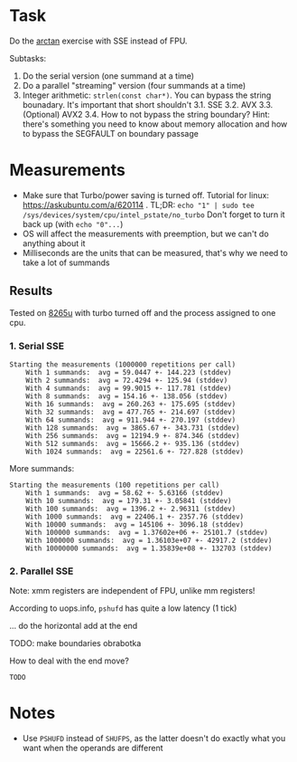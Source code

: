 # Task
Do the [arctan](../practice-6) exercise with SSE instead of FPU.

Subtasks:
1. Do the serial version (one summand at a time)
2. Do a parallel "streaming" version (four summands at a time)
3. Integer arithmetic: `strlen(const char*)`. You can bypass the string bounadary. It's important that short shouldn't
    3.1. SSE
    3.2. AVX
    3.3. (Optional) AVX2
    3.4. How to not bypass the string boundary? Hint: there's something you need
    to know about memory allocation and how to bypass the SEGFAULT on boundary
    passage

# Measurements
- Make sure that Turbo/power saving is turned off. Tutorial for linux: https://askubuntu.com/a/620114 .
  TL;DR: `echo "1" | sudo tee /sys/devices/system/cpu/intel_pstate/no_turbo`
  Don't forget to turn it back up (with `echo "0"...`)
- OS will affect the measurements with preemption, but we can't do anything
  about it
- Milliseconds are the units that can be measured, that's why we need to take a
  lot of summands

## Results

Tested on [8265u](https://en.wikichip.org/wiki/intel/core_i5/i5-8265u) with
turbo turned off and the process assigned to one cpu.

### 1. Serial SSE
```
Starting the measurements (1000000 repetitions per call)
    With 1 summands:  avg = 59.0447 +- 144.223 (stddev)
    With 2 summands:  avg = 72.4294 +- 125.94 (stddev)
    With 4 summands:  avg = 99.9015 +- 117.781 (stddev)
    With 8 summands:  avg = 154.16 +- 138.056 (stddev)
    With 16 summands:  avg = 260.263 +- 175.695 (stddev)
    With 32 summands:  avg = 477.765 +- 214.697 (stddev)
    With 64 summands:  avg = 911.944 +- 270.197 (stddev)
    With 128 summands:  avg = 3865.67 +- 343.731 (stddev)
    With 256 summands:  avg = 12194.9 +- 874.346 (stddev)
    With 512 summands:  avg = 15666.2 +- 935.136 (stddev)
    With 1024 summands:  avg = 22561.6 +- 727.828 (stddev)
```

More summands:
```
Starting the measurements (100 repetitions per call)
    With 1 summands:  avg = 58.62 +- 5.63166 (stddev)
    With 10 summands:  avg = 179.31 +- 3.05841 (stddev)
    With 100 summands:  avg = 1396.2 +- 2.96311 (stddev)
    With 1000 summands:  avg = 22406.1 +- 2357.76 (stddev)
    With 10000 summands:  avg = 145106 +- 3096.18 (stddev)
    With 100000 summands:  avg = 1.37602e+06 +- 25101.7 (stddev)
    With 1000000 summands:  avg = 1.36103e+07 +- 42917.2 (stddev)
    With 10000000 summands:  avg = 1.35839e+08 +- 132703 (stddev)
```

### 2. Parallel SSE
Note: xmm registers are independent of FPU, unlike mm registers!

According to uops.info, `pshufd` has quite a low latency (1 tick)

...
do the horizontal add at the end

TODO: make boundaries obrabotka

How to deal with the end move?
```
TODO
```

# Notes
- Use `PSHUFD` instead of `SHUFPS`, as the latter doesn't do exactly what you
  want when the operands are different
